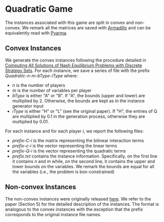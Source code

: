 # Quadratic Game
The instances associated with this game are split in convex and non-convex.
We remark all the matrices are saved with [Armadillo](https://arma.sourceforge.net) and can be equivalently read with [Pyarma](https://pyarma.sourceforge.io).

## Convex Instances

We generate the convex instances following the procedure detailed in [Computing All Solutions of Nash Equilibrium Problems with Discrete Strategy Sets](https://epubs.siam.org/doi/10.1137/15M1052445). 
For each instance, we save a series of file with the prefix _Quadratic-n-m-bType-iType_ where:
- _n_ is the number of players
- _m_ is the number of variables per player
- _bType_ is either "A" or "B". If "A", the bounds (upper and lower) are multiplied by 2. Otherwise, the bounds are kept as in the instance generator input
- _iType_ is either "H" or "L" (see the original paper). If "H", the entries of Q are multiplied by 0.1 in the generation process, otherwise they are multiplied by 0.01.

For each instance and for each player _i_, we report the following files:
- _prefix-C-i_ is the matrix representing the bilinear interaction terms
- _prefix-c-i_ is the vector representing the linear terms
- _prefix-Q-i_ is the vector representing the quadratic terms
- _prefix.txt_ contains the instance information. Specifically, on the first line it contains _n_ and _m_ while, on the second line, it contains the upper and lower bounds on the variables. We remark the bounds are equal for all the variables (i.e., the problem is box-constrained)


## Non-convex Instances

The non-convex instances were originally released [here](https://github.com/schwarze-st/nep_pruning). We refer to the paper (Section 5) for the detailed description of the instances. The format is analogous to the convex instances with the exception that the prefix corresponds to the original instance file names.